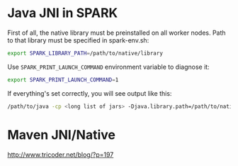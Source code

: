 # Java JNI in SPARK

First of all, the native library must be preinstalled on all worker nodes. Path to that library must be specified in spark-env.sh:

```bash
export SPARK_LIBRARY_PATH=/path/to/native/library
```

Use ```SPARK_PRINT_LAUNCH_COMMAND``` environment variable to diagnose it:

```bash
export SPARK_PRINT_LAUNCH_COMMAND=1
```

If everything's set correctly, you will see output like this:

```bash
/path/to/java -cp <long list of jars> -Djava.library.path=/path/to/native/library <etc>
```


# Maven JNI/Native

http://www.tricoder.net/blog/?p=197

